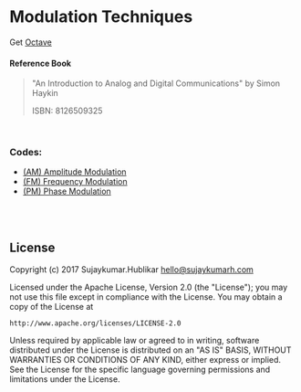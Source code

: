 # Modulation Techniques

Get [Octave](https://www.gnu.org/software/octave/)

#### Reference Book
> "An Introduction to Analog and Digital Communications" by Simon Haykin
>
> ISBN: 8126509325

<br>

### Codes:
*  [(AM) Amplitude Modulation](https://en.wikipedia.org/wiki/Amplitude_modulation)
*  [(FM) Frequency Modulation](https://en.wikipedia.org/wiki/Frequency_modulation)
*  [(PM) Phase Modulation](https://en.wikipedia.org/wiki/Phase_modulation)

<br><br>

## License

Copyright (c) 2017 Sujaykumar.Hublikar <hello@sujaykumarh.com>

Licensed under the Apache License, Version 2.0 (the "License");
you may not use this file except in compliance with the License.
You may obtain a copy of the License at

	http://www.apache.org/licenses/LICENSE-2.0

Unless required by applicable law or agreed to in writing, software
distributed under the License is distributed on an "AS IS" BASIS,
WITHOUT WARRANTIES OR CONDITIONS OF ANY KIND, either express or implied.
See the License for the specific language governing permissions and
limitations under the License.
